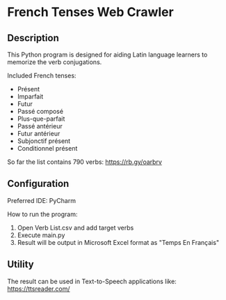 # French Tenses Web Crawler

## Description
This Python program is designed for aiding Latin language learners to memorize the verb conjugations.

Included French tenses:
* Présent
* Imparfait
* Futur
* Passé composé
* Plus-que-parfait
* Passé antérieur
* Futur antérieur
* Subjonctif présent
* Conditionnel présent

So far the list contains 790 verbs: https://rb.gy/oarbrv

## Configuration
Preferred IDE: PyCharm

How to run the program:
1. Open Verb List.csv and add target verbs
2. Execute main.py
3. Result will be output in Microsoft Excel format as "Temps En Français"

## Utility
The result can be used in Text-to-Speech applications like: https://ttsreader.com/ 
